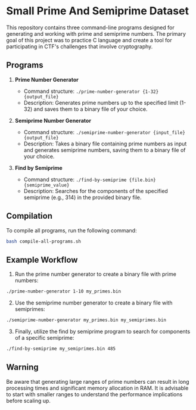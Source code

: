 # Small Prime And Semiprime Dataset

This repository contains three command-line programs designed for generating and working with prime and semiprime numbers. The primary goal of this project was to practice C language and create a tool for participating in CTF's challenges that involve cryptography.

## Programs

1. **Prime Number Generator**
   - Command structure: `./prime-number-generator {1-32} {output_file}`
   - Description: Generates prime numbers up to the specified limit (1-32) and saves them to a binary file of your choice.

2. **Semiprime Number Generator**
   - Command structure: `./semiprime-number-generator {input_file} {output_file}`
   - Description: Takes a binary file containing prime numbers as input and generates semiprime numbers, saving them to a binary file of your choice.

3. **Find by Semiprime**
   - Command structure: `./find-by-semiprime {file.bin} {semiprime_value}`
   - Description: Searches for the components of the specified semiprime (e.g., 314) in the provided binary file.

## Compilation

To compile all programs, run the following command:

```bash
bash compile-all-programs.sh
```

## Example Workflow

1. Run the prime number generator to create a binary file with prime numbers:
```bash
./prime-number-generator 1-10 my_primes.bin
```
2. Use the semiprime number generator to create a binary file with semiprimes:
```bash
./semiprime-number-generator my_primes.bin my_semiprimes.bin
```
3. Finally, utilize the find by semiprime program to search for components of a specific semiprime:
```bash
./find-by-semiprime my_semiprimes.bin 485
```

## Warning

Be aware that generating large ranges of prime numbers can result in long processing times and significant memory allocation in RAM. It is advisable to start with smaller ranges to understand the performance implications before scaling up.
